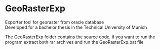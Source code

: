# GeoRasterExp
Exporter tool for georaster from oracle database<br>
Developed for a bachelor thesis in the Technical University of Munich

The GeoRasterExp folder contains the source code,
if you want to run the program extract both rar archives and run the GeoRasterExp.bat file
